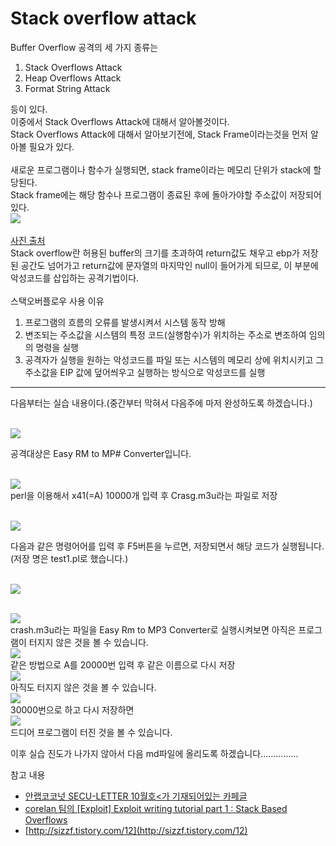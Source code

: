 Stack overflow attack
======

Buffer Overflow 공격의 세 가지 종류는<br>
1. Stack Overflows Attack<br>
2. Heap Overflows Attack <br>
3. Format String Attack <br>

등이 있다.<br>
이중에서 Stack Overflows Attack에 대해서 알아볼것이다.<br>
Stack Overflows Attack에 대해서 알아보기전에, Stack Frame이라는것을 먼저 알아볼 필요가 있다.<br>
<br>
새로운 프로그램이나 함수가 실행되면, stack frame이라는 메모리 단위가 stack에 할당된다.<br>
Stack frame에는 해당 함수나 프로그램이 종료된 후에 돌아가야할 주소값이 저장되어있다.
<br>
![](http://img1.daumcdn.net/thumb/R1920x0/?fname=http%3A%2F%2Fcfile21.uf.tistory.com%2Fimage%2F226BB336595CE56C25AD7A)<br>
<br>[사진 출처](http://sizzf.tistory.com/12)<br>
Stack overflow란 허용된 buffer의 크기를 초과하여 return값도 채우고 ebp가 저장된 공간도
넘어가고 return값에 문자열의 마지막인 null이 들어가게 되므로, 이 부분에 악성코드를 삽입하는 공격기법이다.
<br><br>
스택오버플로우 사용 이유
1. 프로그램의 흐름의 오류를 발생시켜서 시스템 동작 방해<br>
2. 변조되는 주소값을 시스템의 특정 코드(실행함수)가 위치하는 주소로 변조하여 임의의 명령을 실행<br>
3. 공격자가 실행을 원하는 악성코드를 파일 또는 시스템의 메모리 상에 위치시키고 그 주소값을 EIP 값에 덮어씌우고 실행하는 방식으로 악성코드를 실행
<hr>
다음부터는 실습 내용이다.(중간부터 막혀서 다음주에 마저 완성하도록 하겠습니다.)

<br>![](https://user-images.githubusercontent.com/37801624/43686538-c6d41fec-9902-11e8-9546-1fea19869f5a.PNG)<br>

공격대상은 Easy RM to MP# Converter입니다.

<br>![](https://user-images.githubusercontent.com/37801624/43686539-c6fddc60-9902-11e8-8f63-012e2b3b0109.PNG)<br>
perl을 이용해서 x41(=A) 10000개 입력 후 Crasg.m3u라는 파일로 저장

<br>![](https://user-images.githubusercontent.com/37801624/43686540-c7280760-9902-11e8-8530-3aac9ad603d0.PNG)<br>

 다음과 같은 명령어어를 입력 후 F5버튼을 누르면, 저장되면서 해당 코드가 실행됩니다.(저장 명은 test1.pl로 했습니다.)
 
<br>![](https://user-images.githubusercontent.com/37801624/43686541-c7538cc8-9902-11e8-9129-bdc1a8c54a43.PNG)<br>

<br>![](https://user-images.githubusercontent.com/37801624/43686543-c7a6c186-9902-11e8-841d-66cc617c5f68.PNG)<br>
crash.m3u라는 파일을 Easy Rm to MP3 Converter로 실행시켜보면 아직은 프로그램이 터지지 않은 것을 볼 수 있습니다.
<br>![](https://user-images.githubusercontent.com/37801624/43686544-c7cf6ea6-9902-11e8-87f9-4577b4e65039.PNG)<br>
같은 방법으로 A를 20000번 입력 후 같은 이름으로 다시 저장
<br>![](https://user-images.githubusercontent.com/37801624/43686545-c7f9a3e2-9902-11e8-9c89-37323d5d9327.PNG)<br>
아직도 터지지 않은 것을 볼 수 있습니다.
<br>![](https://user-images.githubusercontent.com/37801624/43686681-e1ad2b68-9904-11e8-85d1-820f77b7a2b4.PNG)<br>
30000번으로 하고 다시 저장하면
<br>![](https://user-images.githubusercontent.com/37801624/43686546-c836df96-9902-11e8-8105-884c6ee58c17.PNG)<br>
드디어 프로그램이 터진 것을 볼 수 있습니다.

이후 실습 진도가 나가지 않아서 다음 md파일에 올리도록 하겠습니다...............




참고 내용
- [안랩코코넛 SECU-LETTER 10월호<가 기재되어있는 카페글](http://cafe345.daum.net/_c21_/bbs_search_read?grpid=RYQP&fldid=359b&contentval=0006ozzzzzzzzzzzzzzzzzzzzzzzzz&nenc=&fenc=&q=%C5%F8%B9%D9%B1%B8%BC%BA%BF%E4%BC%D2&nil_profile=cafetop&nil_menu=sch_updw)<br>
- [corelan 팀의 [Exploit] Exploit writing tutorial part 1 : Stack Based Overflows](https://www.corelan.be/index.php/2009/07/19/exploit-writing-tutorial-part-1-stack-based-overflows/)
- [http://sizzf.tistory.com/12](http://sizzf.tistory.com/12)
